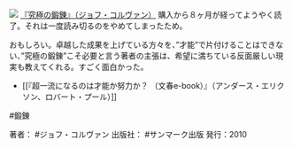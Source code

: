 [![](https://images-fe.ssl-images-amazon.com/images/I/41TOjHZuF0L._SL160_.jpg)](http://www.amazon.co.jp/exec/obidos/ASIN/4763130366/choiyaki81-22/ref=nosim)
[『究極の鍛錬』（ジョフ・コルヴァン）](http://www.amazon.co.jp/exec/obidos/ASIN/4763130366/choiyaki81-22/ref=nosim)
購入から８ヶ月が経ってようやく読了。それは一度読み切るのをやめてしまったため。

おもしろい。卓越した成果を上げている方々を、”才能”で片付けることはできない、”究極の鍛錬”こそ必要と言う著者の主張は、希望に満ちている反面厳しい現実も教えてくれる。すごく面白かった。

- [[『超一流になるのは才能か努力か？ （文春e-book）』（アンダース・エリクソン、ロバート・プール）]]

#鍛錬 

著者： #ジョフ・コルヴァン
出版社： #サンマーク出版
発行：2010

